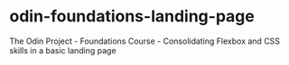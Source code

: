 # odin-foundations-landing-page
The Odin Project - Foundations Course - Consolidating Flexbox and CSS skills in a basic landing page
